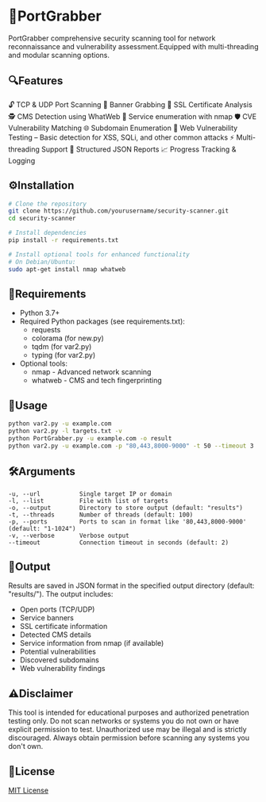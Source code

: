 # 🚀PortGrabber

PortGrabber comprehensive security scanning tool for network reconnaissance and vulnerability assessment.Equipped with multi-threading and modular scanning options.

## 🔍Features

🔓 TCP & UDP Port Scanning
🎯 Banner Grabbing
🔐 SSL Certificate Analysis
🕵️ CMS Detection using WhatWeb
📡 Service enumeration with nmap
🛡️ CVE Vulnerability Matching
🌐 Subdomain Enumeration
🧪 Web Vulnerability Testing – Basic detection for XSS, SQLi, and other common attacks
⚡ Multi-threading Support
📄 Structured JSON Reports
📈 Progress Tracking & Logging

## ⚙️Installation

```bash
# Clone the repository
git clone https://github.com/yourusername/security-scanner.git
cd security-scanner

# Install dependencies
pip install -r requirements.txt

# Install optional tools for enhanced functionality
# On Debian/Ubuntu:
sudo apt-get install nmap whatweb
```

## 🧾Requirements

- Python 3.7+
- Required Python packages (see requirements.txt):
  - requests
  - colorama (for new.py)
  - tqdm (for var2.py)
  - typing (for var2.py)
- Optional tools:
  - nmap - Advanced network scanning
  - whatweb - CMS and tech fingerprinting

## 🚦Usage

```bash
python var2.py -u example.com
python var2.py -l targets.txt -v
python PortGrabber.py -u example.com -o result
python var2.py -u example.com -p "80,443,8000-9000" -t 50 --timeout 3
```

## 🛠️Arguments

```
-u, --url           Single target IP or domain
-l, --list          File with list of targets
-o, --output        Directory to store output (default: "results")
-t, --threads       Number of threads (default: 100)
-p, --ports         Ports to scan in format like '80,443,8000-9000' (default: "1-1024")
-v, --verbose       Verbose output
--timeout           Connection timeout in seconds (default: 2)
```

## 📁Output

Results are saved in JSON format in the specified output directory (default: "results/"). The output includes:

- Open ports (TCP/UDP)
- Service banners
- SSL certificate information
- Detected CMS details
- Service information from nmap (if available)
- Potential vulnerabilities
- Discovered subdomains
- Web vulnerability findings

## ⚠️Disclaimer

This tool is intended for educational purposes and authorized penetration testing only. Do not scan networks or systems you do not own or have explicit permission to test. Unauthorized use may be illegal and is strictly discouraged. Always obtain permission before scanning any systems you don't own.

## 📜License

[MIT License](LICENSE)
